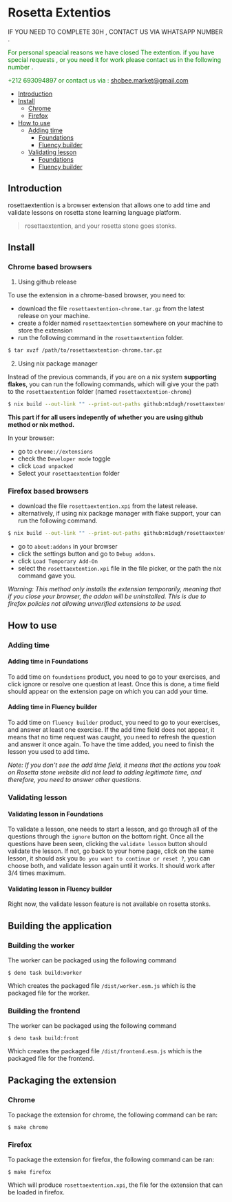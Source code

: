 # Rosetta Extentios
IF YOU NEED TO COMPLETE 30H , CONTACT US VIA WHATSAPP NUMBER .

<font color="green">For personal speacial reasons we have closed The extention. if you have special requests , or you need it for work please contact us in the following number .

+212 693094897
or contact us via :
shobee.market@gmail.com</font>

- [Introduction](#introduction)
- [Install](#install)
    - [Chrome](#chrome-based-browsers)
    - [Firefox](#firefox-based-browsers)
- [How to use](#how-to-use)
    - [Adding time](#adding-time)
        - [Foundations](#adding-time-in-foundations)
        - [Fluency builder](#adding-time-in-fluency-builder)
    - [Validating lesson](#validating-lesson)
        - [Foundations](#validating-lesson-in-foundations)
        - [Fluency builder](#validating-lesson-in-fluency-builder)

## Introduction

rosettaextention is a browser extension that allows one to add time and validate
lessons on rosetta stone learning language platform.

> rosettaextention, and your rosetta stone goes stonks.

## Install

### Chrome based browsers

1. Using github release

To use the extension in a chrome-based browser, you need to:
- download the file `rosettaextention-chrome.tar.gz` from the latest release on
  your machine.
- create a folder named `rosettaextention` somewhere on your machine to store the
  extension
- run the following command in the `rosettaextention` folder.
```bash
$ tar xvzf /path/to/rosettaextention-chrome.tar.gz
```

2. Using nix package manager

Instead of the previous commands, if you are on a nix system **supporting
flakes**, you can run the following commands, which will give your the path to
the `rosettaextention` folder (named `rosettaextention-chrome`)

```bash
$ nix build --out-link "" --print-out-paths github:m1dugh/rosettaextention#chrome
```

**This part if for all users indepently of whether you are using github method
or nix method.**

In your browser:
- go to `chrome://extensions`
- check the `Developer mode` toggle
- click `Load unpacked`
- Select your `rosettaextention` folder

### Firefox based browsers

- download the file `rosettaextention.xpi` from the latest release.
- alternatively, if using nix package manager with flake support, your can run
  the following command.
```bash
$ nix build --out-link "" --print-out-paths github:m1dugh/rosettaextention#mozilla
```
- go to `about:addons` in your browser
- click the settings button and go to `Debug addons`.
- click `Load Temporary Add-On`
- select the `rosettaextention.xpi` file in the file picker, or the path the nix
  command gave you.

*Warning: This method only installs the extension temporarily, meaning that if
you close your browser, the addon will be uninstalled. This is due to firefox
policies not allowing unverified extensions to be used.*

## How to use

### Adding time

#### Adding time in Foundations

To add time on `foundations` product, you need to go to your exercises, and
click ignore or resolve one question at least. Once this is done, a time field
should appear on the extension page on which you can add your time.

#### Adding time in Fluency builder

To add time on `fluency builder` product, you need to go to your exercises, and
answer at least one exercise. If the add time field does not appear, it means
that no time request was caught, you need to refresh the question and answer it
once again. To have the time added, you need to finish the lesson you used to
add time.

*Note: If you don't see the add time field, it means that the actions you took
on Rosetta stone website did not lead to adding legitimate time, and therefore,
you need to answer other questions.*

### Validating lesson

#### Validating lesson in Foundations

To validate a lesson, one needs to start a lesson, and go through all of the
questions through the `ignore` button on the bottom right. Once all the
questions have been seen, clicking the `validate lesson` button should validate
the lesson. If not, go back to your home page, click on the same lesson, it
should ask you `Do you want to continue or reset ?`, you can choose both, and
validate lesson again until it works. It should work after 3/4 times maximum.


#### Validating lesson in Fluency builder

Right now, the validate lesson feature is not available on rosetta stonks.


## Building the application

### Building the worker

The worker can be packaged using the following command
```
$ deno task build:worker
```

Which creates the packaged file `/dist/worker.esm.js` which is the packaged
file for the worker.

### Building the frontend

The worker can be packaged using the following command
```
$ deno task build:front
```

Which creates the packaged file `/dist/frontend.esm.js` which is the packaged
file for the frontend.

## Packaging the extension

### Chrome

To package the extension for chrome, the following command can be ran:

```
$ make chrome
```

### Firefox

To package the extension for firefox, the following command can be ran:

```
$ make firefox
```

Which will produce `rosettaextention.xpi`, the file for the extension that can be
loaded in firefox.
